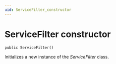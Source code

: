 ```yaml
---
uid: ServiceFilter_constructor
---
```


# ServiceFilter constructor

```txt
public ServiceFilter()
```

Initializes a new instance of the *ServiceFilter* class.

